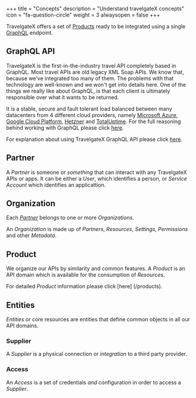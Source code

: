 +++
title = "Concepts"
description = "Understand travelgateX concepts"
icon = "fa-question-circle" 
weight = 3
alwaysopen = false
+++

TravelgateX offers a set of [Products](/products) ready to be integrated using a single [GraphQL](/graphql-api/) endpoint.

## GraphQL API
TravelgateX is the first-in-the-industry travel API completely based in GraphQL. Most travel APIs are old legacy XML Soap APIs. We know that, because we've integrated too many of them. The problems with that technology are well-known and we won't get into details here. One of the things we really like about GraphQL, is that each client is ultimately responsible over what it wants to be returned. 

It is a stable, secure and fault tolerant load balanced between many datacenters from 4 different cloud providers, namely [Microsoft Azure](https://azure.microsoft.com/), [Google Cloud Platform](https://cloud.google.com/), [Hetzner](https://www.hetzner.de/) and [TotalUptime](http://totaluptime.com/).
For the full reasoning behind working with GraphQL please click [here](/learning-graphql/overview/#graphql-at-travelgatex).

For explanation about using TravelgateX GraphQL API please click [here](/getting-started/api/).

## Partner

A _Partner_ is someone or _something_ that can interact with any TravelgateX APIs or apps. It can be either a _User_, which identifies a person, or _Service Account_ which identifies an applicattion.

## Organization

Each [_Partner_](#Partner) belongs to one or more _Organizations_. 

An _Organization_ is made up of _Partners_, _Resources_, _Settings_, _Permissions_ and other _Metadata_.

## Product
We organize our APIs by similarity and common features. A _Product_ is an API domain which is available for the consumption of _Resources_. 

For detailed _Product_ information please click [here] (/products).


## Entities
_Entities_ or core resources are entities that define common objects in all our API domains.

### Supplier
  
A _Supplier_ is a physical connection or _integration_ to a third party provider.

### Access

An _Access_ is a set of credentials _and_ configuration in order to access a _Supplier_.












